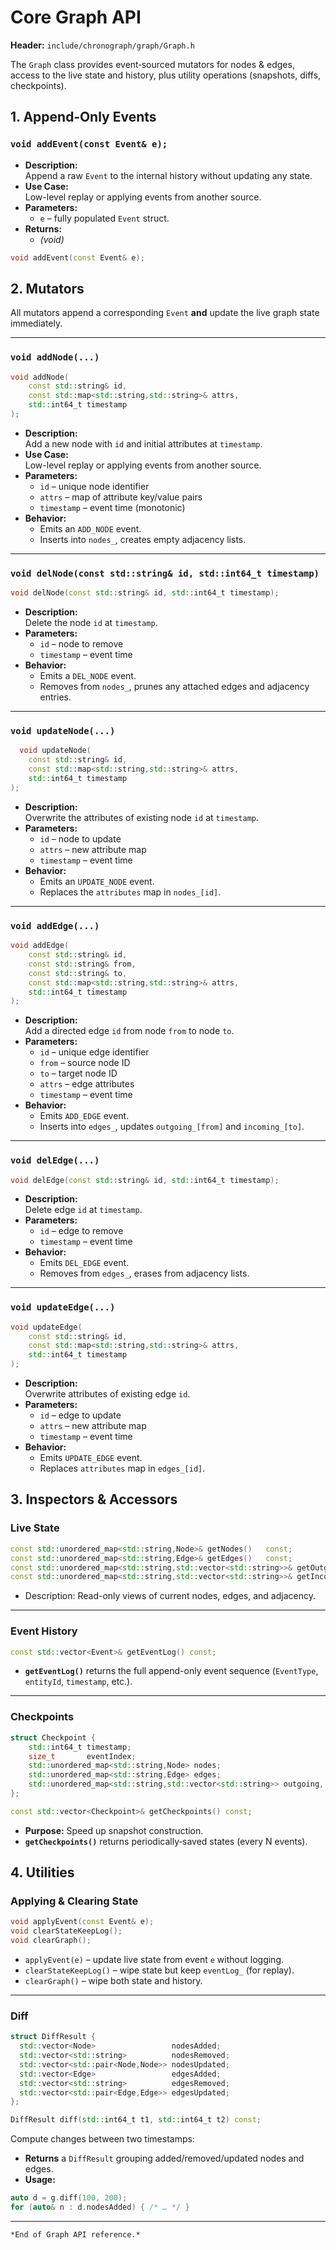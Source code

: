 # Core Graph API

**Header:** `include/chronograph/graph/Graph.h`  

The `Graph` class provides event‐sourced mutators for nodes & edges, access to the live state and history, plus utility operations (snapshots, diffs, checkpoints).

## 1. Append‐Only Events

### `void addEvent(const Event& e);`

- **Description:**  
  Append a raw `Event` to the internal history without updating any state.  
- **Use Case:**  
  Low-level replay or applying events from another source.  
- **Parameters:**  
  - `e` – fully populated `Event` struct.  
- **Returns:**  
  - _(void)_

```cpp
void addEvent(const Event& e);
```

## 2. Mutators

All mutators append a corresponding `Event` **and** update the live graph state immediately.

---

### `void addNode(...)`

```cpp
void addNode(
    const std::string& id,
    const std::map<std::string,std::string>& attrs,
    std::int64_t timestamp
);
```
- **Description:**  
  Add a new node with `id` and initial attributes at `timestamp`.
- **Use Case:**  
  Low-level replay or applying events from another source.  
- **Parameters:**  
  - `id` – unique node identifier
  - `attrs` – map of attribute key/value pairs
  - `timestamp` – event time (monotonic)
- **Behavior:**  
  - Emits an `ADD_NODE` event.
  - Inserts into `nodes_`, creates empty adjacency lists.

---

### `void delNode(const std::string& id, std::int64_t timestamp)`

```cpp
void delNode(const std::string& id, std::int64_t timestamp);
```

- **Description:**  
  Delete the node `id` at `timestamp`.  
- **Parameters:**  
  - `id`        – node to remove  
  - `timestamp` – event time  
- **Behavior:**  
  - Emits a `DEL_NODE` event.  
  - Removes from `nodes_`, prunes any attached edges and adjacency entries.

---

### `void updateNode(...)`

```cpp
  void updateNode(
    const std::string& id,
    const std::map<std::string,std::string>& attrs,
    std::int64_t timestamp
);
```
- **Description:**  
  Overwrite the attributes of existing node `id` at `timestamp`.  
- **Parameters:**  
  - `id`        – node to update  
  - `attrs`     – new attribute map  
  - `timestamp` – event time  
- **Behavior:**  
  - Emits an `UPDATE_NODE` event.  
  - Replaces the `attributes` map in `nodes_[id]`.

---

### `void addEdge(...)`

```cpp
void addEdge(
    const std::string& id,
    const std::string& from,
    const std::string& to,
    const std::map<std::string,std::string>& attrs,
    std::int64_t timestamp
);
```

- **Description:**  
  Add a directed edge `id` from node `from` to node `to`.  
- **Parameters:**  
  - `id`        – unique edge identifier  
  - `from`      – source node ID  
  - `to`        – target node ID  
  - `attrs`     – edge attributes  
  - `timestamp` – event time  
- **Behavior:**  
  - Emits `ADD_EDGE` event.  
  - Inserts into `edges_`, updates `outgoing_[from]` and `incoming_[to]`.

---

### `void delEdge(...)`

```cpp
void delEdge(const std::string& id, std::int64_t timestamp);
```

- **Description:**  
  Delete edge `id` at `timestamp`.  
- **Parameters:**  
  - `id`        – edge to remove  
  - `timestamp` – event time  
- **Behavior:**  
  - Emits `DEL_EDGE` event.  
  - Removes from `edges_`, erases from adjacency lists.

---

### `void updateEdge(...)`

```cpp
void updateEdge(
    const std::string& id,
    const std::map<std::string,std::string>& attrs,
    std::int64_t timestamp
);
```

- **Description:**  
  Overwrite attributes of existing edge `id`.  
- **Parameters:**  
  - `id`        – edge to update  
  - `attrs`     – new attribute map  
  - `timestamp` – event time  
- **Behavior:**  
  - Emits `UPDATE_EDGE` event.  
  - Replaces `attributes` map in `edges_[id]`.

## 3. Inspectors & Accessors

### Live State

```cpp
const std::unordered_map<std::string,Node>& getNodes()   const;
const std::unordered_map<std::string,Edge>& getEdges()   const;
const std::unordered_map<std::string,std::vector<std::string>>& getOutgoing() const;
const std::unordered_map<std::string,std::vector<std::string>>& getIncoming() const;
```
- Description:
Read-only views of current nodes, edges, and adjacency.

---

### Event History

```cpp
const std::vector<Event>& getEventLog() const;
```

- **`getEventLog()`** returns the full append-only event sequence (`EventType`, `entityId`, `timestamp`, etc.).

---


### Checkpoints

```cpp
struct Checkpoint { 
    std::int64_t timestamp; 
    size_t       eventIndex; 
    std::unordered_map<std::string,Node> nodes; 
    std::unordered_map<std::string,Edge> edges; 
    std::unordered_map<std::string,std::vector<std::string>> outgoing, incoming;
};

const std::vector<Checkpoint>& getCheckpoints() const;
```
- **Purpose:** Speed up snapshot construction.  
- **`getCheckpoints()`** returns periodically‐saved states (every N events).

## 4. Utilities

### Applying & Clearing State

```cpp
void applyEvent(const Event& e);
void clearStateKeepLog();
void clearGraph();
```
- `applyEvent(e)` – update live state from event `e` without logging.
- `clearStateKeepLog()` – wipe state but keep `eventLog_` (for replay).
- `clearGraph()` – wipe both state and history.


---

### Diff

```cpp
struct DiffResult {
  std::vector<Node>                 nodesAdded;
  std::vector<std::string>          nodesRemoved;
  std::vector<std::pair<Node,Node>> nodesUpdated;
  std::vector<Edge>                 edgesAdded;
  std::vector<std::string>          edgesRemoved;
  std::vector<std::pair<Edge,Edge>> edgesUpdated;
};

DiffResult diff(std::int64_t t1, std::int64_t t2) const;
```

Compute changes between two timestamps:

- **Returns** a `DiffResult` grouping added/removed/updated nodes and edges.  
- **Usage:**  
```cpp
auto d = g.diff(100, 200);
for (auto& n : d.nodesAdded) { /* … */ }
```


---

```markdown
*End of Graph API reference.*  
